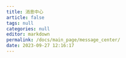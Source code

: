 ```yaml
---
title: 消息中心
article: false
tags: null
categories: null
editor: markdown
permalink: /docs/main_page/message_center/
date: 2023-09-27 12:16:17
---
```

